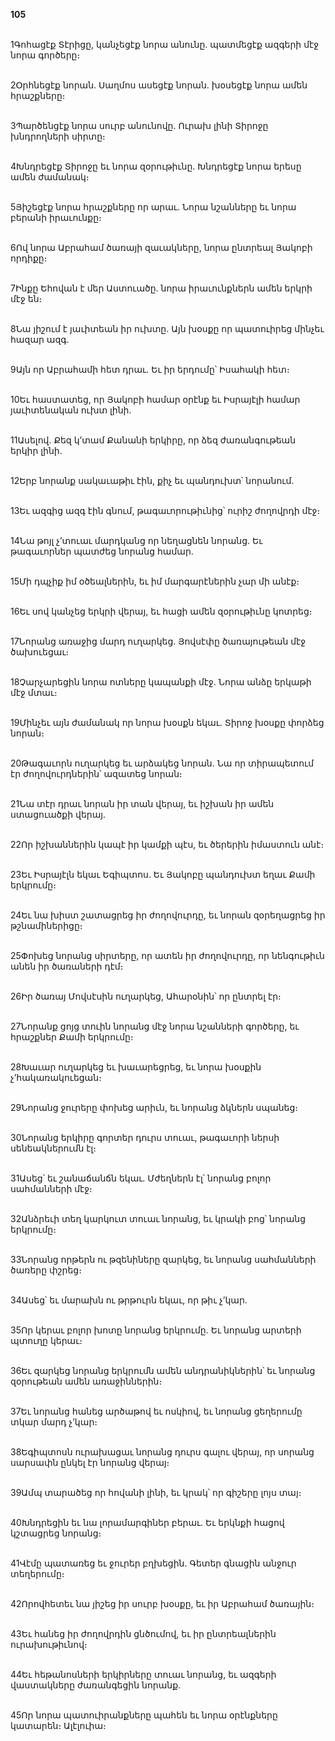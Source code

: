 **105**

\
1Գոհացէք Տէրիցը, կանչեցէք նորա անունը. պատմեցէք ազգերի մէջ նորա գործերը։

\
2Օրհնեցէք նորան. Սաղմոս ասեցէք նորան. խօսեցէք նորա ամեն հրաշքները։

\
3Պարծենցէք նորա սուրբ անունովը. Ուրախ լինի Տիրոջը խնդրողների սիրտը։

\
4Խնդրեցէք Տիրոջը եւ նորա զօրութիւնը. Խնդրեցէք նորա երեսը ամեն ժամանակ։

\
5Յիշեցէք նորա հրաշքները որ արաւ. Նորա նշանները եւ նորա բերանի իրաւունքը։

\
6Ով նորա Աբրահամ ծառայի զաւակները, նորա ընտրեալ Յակոբի որդիքը։

\
7Ինքը Եհովան է մեր Աստուածը. նորա իրաւունքներն ամեն երկրի մէջ են։

\
8Նա յիշում է յաւիտեան իր ուխտը. Այն խօսքը որ պատուիրեց մինչեւ հազար ազգ.

\
9Այն որ Աբրահամի հետ դրաւ. Եւ իր երդումը՝ Իսահակի հետ։

\
10Եւ հաստատեց, որ Յակոբի համար օրէնք եւ Իսրայէլի համար յաւիտենական ուխտ լինի.

\
11Ասելով. Քեզ կ’տամ Քանանի երկիրը, որ ձեզ ժառանգութեան երկիր լինի.

\
12Երբ նորանք սակաւաթիւ էին, քիչ եւ պանդուխտ՝ նորանում.

\
13Եւ ազգից ազգ էին գնում, թագաւորութիւնից՝ ուրիշ ժողովրդի մէջ։

\
14Նա թոյլ չ’տուաւ մարդկանց որ նեղացնեն նորանց. Եւ թագաւորներ պատժեց նորանց համար.

\
15Մի դպչիք իմ օծեալներին, եւ իմ մարգարէներին չար մի անէք։

\
16Եւ սով կանչեց երկրի վերայ, եւ հացի ամեն զօրութիւնը կոտրեց։

\
17Նորանց առաջից մարդ ուղարկեց. Յովսէփը ծառայութեան մէջ ծախուեցաւ։

\
18Չարչարեցին նորա ոտները կապանքի մէջ. Նորա անձը երկաթի մէջ մտաւ։

\
19Մինչեւ այն ժամանակ որ նորա խօսքն եկաւ. Տիրոջ խօսքը փորձեց նորան։

\
20Թագաւորն ուղարկեց եւ արձակեց նորան. Նա որ տիրապետում էր ժողովուրդներին՝ ազատեց նորան։

\
21Նա տէր դրաւ նորան իր տան վերայ, եւ իշխան իր ամեն ստացուածքի վերայ.

\
22Որ իշխաններին կապէ իր կամքի պէս, եւ ծերերին իմաստուն անէ։

\
23Եւ Իսրայէլն եկաւ Եգիպտոս. Եւ Յակոբը պանդուխտ եղաւ Քամի երկրումը։

\
24Եւ նա խիստ շատացրեց իր ժողովուրդը, եւ նորան զօրեղացրեց իր թշնամիներիցը։

\
25Փոխեց նորանց սիրտերը, որ ատեն իր ժողովուրդը, որ նենգութիւն անեն իր ծառաների դէմ։

\
26Իր ծառայ Մովսէսին ուղարկեց, Ահարօնին՝ որ ընտրել էր։

\
27Նորանք ցոյց տուին նորանց մէջ նորա նշանների գործերը, եւ հրաշքներ Քամի երկրումը։

\
28Խաւար ուղարկեց եւ խաւարեցրեց, եւ նորա խօսքին չ’հակառակուեցան։

\
29Նորանց ջուրերը փոխեց արիւն, եւ նորանց ձկներն սպանեց։

\
30Նորանց երկիրը գորտեր դուրս տուաւ, թագաւորի ներսի սենեակներումն էլ։

\
31Ասեց՝ եւ շանաճանճն եկաւ. Մժեղներն էլ՝ նորանց բոլոր սահմանների մէջ։

\
32Անձրեւի տեղ կարկուտ տուաւ նորանց, եւ կրակի բոց՝ նորանց երկրումը։

\
33Նորանց որթերն ու թզենիները զարկեց, եւ նորանց սահմանների ծառերը փշրեց։

\
34Ասեց՝ եւ մարախն ու թրթուրն եկաւ, որ թիւ չ’կար.

\
35Որ կերաւ բոլոր խոտը նորանց երկրումը. Եւ նորանց արտերի պտուղը կերաւ։

\
36Եւ զարկեց նորանց երկրումն ամեն անդրանիկներին՝ եւ նորանց զօրութեան ամեն առաջիններին։

\
37Եւ նորանց հանեց արծաթով եւ ոսկիով, եւ նորանց ցեղերումը տկար մարդ չ’կար։

\
38Եգիպտոսն ուրախացաւ նորանց դուրս գալու վերայ, որ սորանց սարսափն ընկել էր նորանց վերայ։

\
39Ամպ տարածեց որ հովանի լինի, եւ կրակ՝ որ գիշերը լոյս տայ։

\
40Խնդրեցին եւ նա լորամարգիներ բերաւ. Եւ երկնքի հացով կշտացրեց նորանց։

\
41Վէմը պատառեց եւ ջուրեր բղխեցին. Գետեր գնացին անջուր տեղերումը։

\
42Որովհետեւ նա յիշեց իր սուրբ խօսքը, եւ իր Աբրահամ ծառային։

\
43Եւ հանեց իր ժողովրդին ցնծումով, եւ իր ընտրեալներին ուրախութիւնով։

\
44Եւ հեթանոսների երկիրները տուաւ նորանց, եւ ազգերի վաստակները ժառանգեցին նորանք.

\
45Որ նորա պատուիրանքները պահեն եւ նորա օրէնքները կատարեն։ Ալէլուիա։
